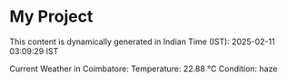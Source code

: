 # My Project

This content is dynamically generated in Indian Time (IST): 2025-02-11 03:09:29 IST


Current Weather in Coimbatore:
Temperature: 22.88 °C
Condition: haze
